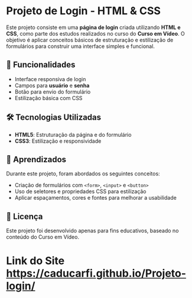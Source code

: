 # Projeto de Login - HTML & CSS

Este projeto consiste em uma **página de login** criada utilizando **HTML e CSS**, como parte dos estudos realizados no curso do **Curso em Vídeo**. O objetivo é aplicar conceitos básicos de estruturação e estilização de formulários para construir uma interface simples e funcional.

## 📌 Funcionalidades
- Interface responsiva de login
- Campos para **usuário** e **senha**
- Botão para envio do formulário
- Estilização básica com CSS

## 🛠 Tecnologias Utilizadas
- **HTML5**: Estruturação da página e do formulário
- **CSS3**: Estilização e responsividade

## 📖 Aprendizados
Durante este projeto, foram abordados os seguintes conceitos:
- Criação de formulários com `<form>`, `<input>` e `<button>`
- Uso de seletores e propriedades CSS para estilização
- Aplicar espaçamentos, cores e fontes para melhorar a usabilidade

## 📜 Licença
Este projeto foi desenvolvido apenas para fins educativos, baseado no conteúdo do Curso em Vídeo.

# Link do Site https://caducarfi.github.io/Projeto-login/

